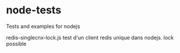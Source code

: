 node-tests
==========

Tests and examples for nodejs

redis-singlecnx-lock.js    	test d'un client redis unique dans nodejs. lock possible



